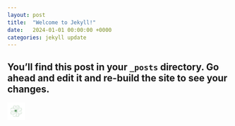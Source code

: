 ```yaml
---
layout: post
title:  "Welcome to Jekyll!"
date:   2024-01-01 00:00:00 +0000
categories: jekyll update
---
```



## You’ll find this post in your `_posts` directory. Go ahead and edit it and re-build the site to see your changes.

<img alt="Image" height="40" src="/assets/images/logo-navbar.png" title="a title" width="40"/>